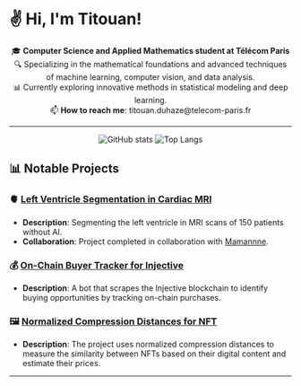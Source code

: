 <p align="center">
  <h1>✌️ Hi, I'm Titouan!</h1>
</p>

<p align="center">
  🎓 <strong>Computer Science and Applied Mathematics student at Télécom Paris</strong><br>
  🔍 Specializing in the mathematical foundations and advanced techniques of machine learning, computer vision, and data analysis.<br>
  📊 Currently exploring innovative methods in statistical modeling and deep learning.<br>
  📫 <strong>How to reach me</strong>: titouan.duhaze@telecom-paris.fr
</p>


---

<p align="center">
  <img src="https://github-readme-stats.vercel.app/api?username=titiuo&show_icons=true" alt="GitHub stats" />
  <img src="https://github-readme-stats.vercel.app/api/top-langs/?username=titiuo&layout=compact" alt="Top Langs" />
</p>

## 📊 **Notable Projects**

### 🫀 **[Left Ventricle Segmentation in Cardiac MRI](https://github.com/titiuo/Segmentation-IRM)**
- **Description**: Segmenting the left ventricle in MRI scans of 150 patients without AI.
- **Collaboration**: Project completed in collaboration with [Mamannne](https://github.com/Mamannne).

### 💰 **[On-Chain Buyer Tracker for Injective](https://github.com/titiuo/BOT-Injective2)**
- **Description**: A bot that scrapes the Injective blockchain to identify buying opportunities by tracking on-chain purchases.

### 🖼️ **[Normalized Compression Distances for NFT](https://github.com/titiuo/Normalized-Compression-Distances-for-NFT)**
- **Description**: The project uses normalized compression distances to measure the similarity between NFTs based on their digital content and estimate their prices.
  
---
